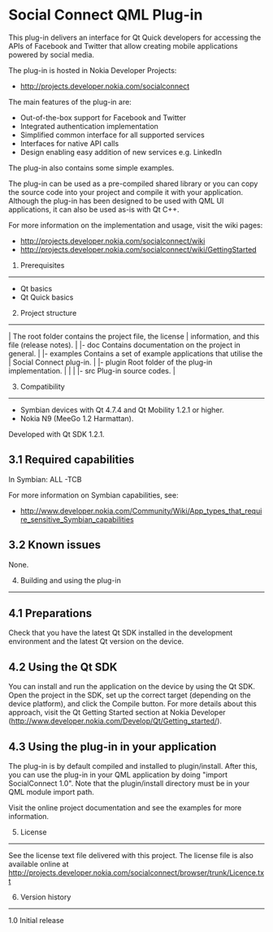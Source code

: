 Social Connect QML Plug-in
==========================

This plug-in delivers an interface for Qt Quick developers for accessing the
APIs of Facebook and Twitter that allow creating mobile applications powered
by social media.

The plug-in is hosted in Nokia Developer Projects:
- http://projects.developer.nokia.com/socialconnect

The main features of the plug-in are:
- Out-of-the-box support for Facebook and Twitter
- Integrated authentication implementation
- Simplified common interface for all supported services
- Interfaces for native API calls
- Design enabling easy addition of new services e.g. LinkedIn 

The plug-in also contains some simple examples.

The plug-in can be used as a pre-compiled shared library or you can copy the
source code into your project and compile it with your application. Although
the plug-in has been designed to be used with QML UI applications, it can also be
used as-is with Qt C++.

For more information on the implementation and usage, visit the wiki pages:
- http://projects.developer.nokia.com/socialconnect/wiki
- http://projects.developer.nokia.com/socialconnect/wiki/GettingStarted


1. Prerequisites
-------------------------------------------------------------------------------

 - Qt basics
 - Qt Quick basics


2. Project structure
-------------------------------------------------------------------------------

 |                  The root folder contains the project file, the license
 |                  information, and this file (release notes).
 |
 |- doc             Contains documentation on the project in general.
 |
 |- examples        Contains a set of example applications that utilise the
 |                  Social Connect plug-in.
 |
 |- plugin          Root folder of the plug-in implementation.
 |  |
 |  |- src          Plug-in source codes.
 |


3. Compatibility
-------------------------------------------------------------------------------

 - Symbian devices with Qt 4.7.4 and Qt Mobility 1.2.1 or higher.
 - Nokia N9 (MeeGo 1.2 Harmattan).

Developed with Qt SDK 1.2.1.

3.1 Required capabilities
-------------------------

In Symbian: ALL -TCB

For more information on Symbian capabilities, see:
- http://www.developer.nokia.com/Community/Wiki/App_types_that_require_sensitive_Symbian_capabilities


3.2 Known issues
----------------

None.


4. Building and using the plug-in
-------------------------------------------------------------------------------

4.1 Preparations
----------------

Check that you have the latest Qt SDK installed in the development environment
and the latest Qt version on the device.

4.2 Using the Qt SDK
--------------------

You can install and run the application on the device by using the Qt SDK.
Open the project in the SDK, set up the correct target (depending on the device
platform), and click the Compile button. For more details about this approach,
visit the Qt Getting Started section at Nokia Developer
(http://www.developer.nokia.com/Develop/Qt/Getting_started/).

4.3 Using the plug-in in your application
-----------------------------------------

The plug-in is by default compiled and installed to plugin/install. After this,
you can use the plug-in in your QML application by doing
"import SocialConnect 1.0". Note that the plugin/install directory must be in your
QML module import path.

Visit the online project documentation and see the examples for more
information.


5. License
-------------------------------------------------------------------------------

See the license text file delivered with this project. The license file is also
available online at
http://projects.developer.nokia.com/socialconnect/browser/trunk/Licence.txt


6. Version history
-------------------------------------------------------------------------------

1.0 Initial release
